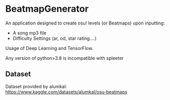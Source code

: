# BeatmapGenerator
An application designed to create osu! levels (or Beatmaps) upon inputting:
- A song mp3 file
- Difficulty Settings (ar, od, star rating....)

Usage of Deep Learning and TensorFlow.

Any version of python>3.8 is incompatible with spleeter

## Dataset
Dataset provided by alumkal: https://www.kaggle.com/datasets/alumkal/osu-beatmaps


